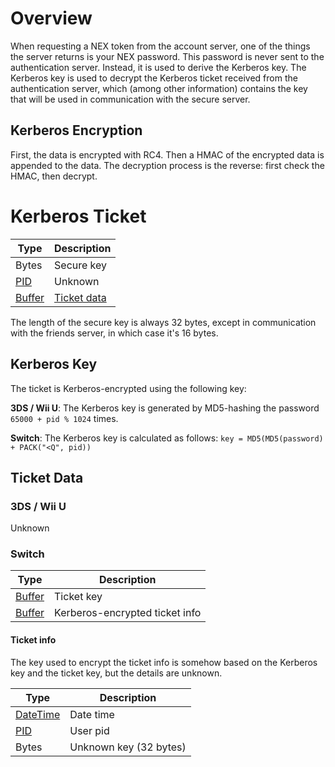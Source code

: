 # Overview
When requesting a NEX token from the account server, one of the things the server returns is your NEX password. This password is never sent to the authentication server. Instead, it is used to derive the Kerberos key. The Kerberos key is used to decrypt the Kerberos ticket received from the authentication server, which (among other information) contains the key that will be used in communication with the secure server.

## Kerberos Encryption
First, the data is encrypted with RC4. Then a HMAC of the encrypted data is appended to the data. The decryption process is the reverse: first check the HMAC, then decrypt.

# Kerberos Ticket
| Type | Description |
| --- | --- |
| Bytes | Secure key |
| [PID] | Unknown |
| [Buffer] | [Ticket data](#ticket-data) |

The length of the secure key is always 32 bytes, except in communication with the friends server, in which case it's 16 bytes.

## Kerberos Key
The ticket is Kerberos-encrypted using the following key:

**3DS / Wii U**: The Kerberos key is generated by MD5-hashing the password `65000 + pid % 1024` times.

**Switch**: The Kerberos key is calculated as follows: ```key = MD5(MD5(password) + PACK("<Q", pid))```

## Ticket Data
### 3DS / Wii U
Unknown

### Switch
| Type | Description |
| --- | --- |
| [Buffer] | Ticket key |
| [Buffer] | Kerberos-encrypted ticket info |

#### Ticket info
The key used to encrypt the ticket info is somehow based on the Kerberos key and the ticket key, but the details are unknown.

| Type | Description |
| --- | --- |
| [DateTime] | Date time |
| [PID] | User pid |
| Bytes | Unknown key (32 bytes) |

[Buffer]: NEX-Common-Types#buffer
[PID]: NEX-Common-Types#pid
[DateTime]: NEX-Common-Types#datetime